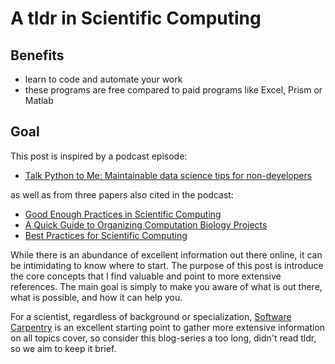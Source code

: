 # A tldr in Scientific Computing

## Benefits

- learn to code and automate your work
- these programs are free compared to paid programs like Excel, Prism or Matlab


## Goal

This post is inspired by a podcast episode:
- [Talk Python to Me: Maintainable data science tips for non-developers](https://talkpython.fm/episodes/show/227/maintainable-data-science-tips-for-non-developers)

as well as from three papers also cited in the podcast:

- [Good Enough Practices in Scientific Computing](https://journals.plos.org/ploscompbiol/article?id=10.1371/journal.pcbi.1005510)
- [A Quick Guide to Organizing Computation Biology Projects](https://journals.plos.org/ploscompbiol/article?id=10.1371/journal.pcbi.1000424)
- [Best Practices for Scientific Computing](https://journals.plos.org/plosbiology/article?id=10.1371/journal.pbio.1001745)

While there is an abundance of excellent information out there online, it can be intimidating to know where to start. The purpose of this post is introduce the core concepts that I find valuable and point to more extensive references. The main goal is simply to make you aware of what is out there, what is possible, and how it can help you.

For a scientist, regardless of background or specialization, [Software Carpentry](https://software-carpentry.org/) is an excellent starting point to gather more extensive information on all topics cover, so consider this blog-series a too long, didn't read tldr, so we aim to keep it brief.